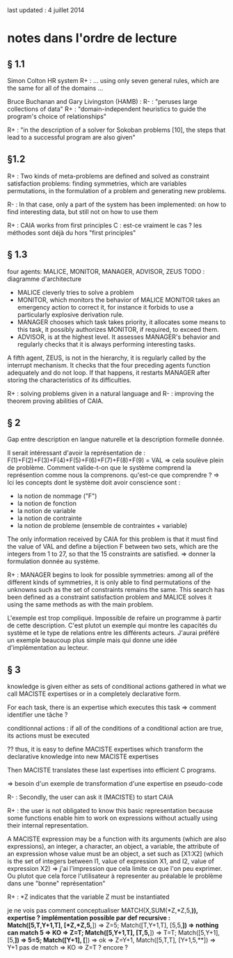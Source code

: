 last updated : 4 juillet 2014


# notes dans l'ordre de lecture

## § 1.1

Simon Colton HR system
R+ : ... using only seven general rules, which are the same for all of the domains ...

Bruce Buchanan and Gary Livingston (HAMB) :
R- : "peruses large collections of data"
R+ : "domain-independent heuristics to guide the program's choice of relationships"

R+ : "in the description of a solver for Sokoban problems [10], the steps that lead to a successful program are also given"

## §1.2
R+ : Two kinds of meta-problems are defined and solved as constraint satisfaction problems: finding symmetries, which are variables permutations, in the formulation of a problem and generating new problems.

R- : In that case, only a part of the system has been implemented: on how to find interesting data, but still not on how to use them

R+ : CAIA works from first principles
C  : est-ce vraiment le cas ? les méthodes sont déjà du hors "first principles"

## § 1.3

four agents: MALICE, MONITOR, MANAGER, ADVISOR, ZEUS
TODO : diagramme d'architecture

- MALICE cleverly tries to solve a problem
- MONITOR, which monitors the behavior of MALICE
  MONITOR takes an emergency action to correct it, for instance it forbids to use a particularly explosive derivation rule.
- MANAGER chooses which task takes priority, it allocates some means to this task, it possibly authorizes MONITOR, if required, to exceed them.
- ADVISOR, is at the highest level. It assesses MANAGER's behavior and regularly checks that it is always performing interesting tasks.

A fifth agent, ZEUS, is not in the hierarchy, it is regularly called by the interrupt mechanism. It checks that the four preceding agents function adequately and do not loop. If that happens, it restarts MANAGER after storing the characteristics of its difficulties.

R+ : solving problems given in a natural language and
R- : improving the theorem proving abilities of CAIA.

## § 2

Gap entre description en langue naturelle et la description formelle donnée.

Il serait intéressant d'avoir la représentation de :
F(1)+F(2)+F(3)+F(4)+F(5)+F(6)+F(7)+F(8)+F(9) = VAL
=> cela soulève plein de problème. Comment valide-t-on que le système comprend la représention comme nous la comprenons. qu'est-ce que comprendre ?
=> Ici les concepts dont le système doit avoir conscience sont :
- la notion de nommage ("F")
- la notion de fonction
- la notion de variable
- la notion de contrainte
- la notion de probleme (ensemble de contraintes + variable)

The only information received by CAIA for this problem is that it must find the value of VAL and define a bijection F between two sets, which are the integers from 1 to 27, so that the 15 constraints are satisfied.
=> donner la formulation donnée au système.

R+ : MANAGER begins to look for possible symmetries: among all of the different kinds of symmetries, it is only able to find permutations of the unknowns such as the set of constraints remains the same. This search has been defined as a constraint satisfaction problem and MALICE solves it using the same methods as with the main problem.

L'exemple est trop compliqué. Impossible de refaire un programme à partir de cette description. C'est plutot un exemple qui montre les capacités du système et le type de relations entre les différents acteurs. J'aurai préféré un exemple beaucoup plus simple mais qui donne une idée d'implémentation au lecteur.

## § 3

knowledge is given either as sets of conditional actions gathered in what we call MACISTE expertises or in a completely declarative form.

For each task, there is an expertise which executes this task
=> comment identifier une tâche ?

conditionnal actions : if all of the conditions of a conditional action are true, its actions must be executed

?? thus, it is easy to define MACISTE expertises which transform the declarative knowledge into new MACISTE expertises

Then MACISTE translates these last expertises into efficient C programs.

=> besoin d'un exemple de transformation d'une expertise en pseudo-code

R- : Secondly, the user can ask it (MACISTE) to start CAIA

R+ : the user is not obligated to know this basic representation because some functions enable him to work on expressions without actually using their internal representation.

A MACISTE expression may be a function with its arguments (which are also expressions), an integer, a character, an object, a variable, the attribute of an expression whose value must be an object, a set such as [X1:X2] (which is the set of integers between I1, value of expression X1, and I2, value of expression X2)
=> j'ai l'impression que cela limite ce que l'on peu exprimer. Ou plutot que cela force l'utilisateur à representer au préalable le problème dans une "bonne" représentation"

R+ : *Z indicates that the variable Z must be instantiated

je ne vois pas comment conceptualiser MATCH(X,SUM(*Z,*Z,5,**)), expertise ?
implémentation possible par def recursive :
Match([5,T,Y+1,T], [*Z,*Z,5,**]) => Z=5; Match([T,Y+1,T], [5,5,**]) => nothing can match 5 => KO
                                 => Z=T; Match([5,Y+1,T], [T,5,**]) => T=T; Match([5,Y+1], [5,**]) => 5=5; Match([Y+1], [**]) => ok
                                 => Z=Y+1, Match([5,T,T], [Y+1,5,**]) => Y+1 pas de match => KO
                                 => Z=T ? encore ?












































